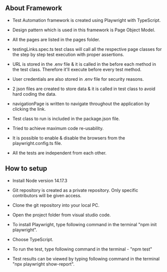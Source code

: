 ## About Framework

* Test Automation framework is created using Playwright with TypeScript.

* Design pattern which is used in this framework is Page Object Model.

* All the pages are listed in the pages folder.

* testingLinks.spec.ts test class will call all the respective page classes for the step by step test execution with proper assertions.

* URL is stored in the .env file & it is called in the before each method in the test class. Therefore it'll execute before every test method.

* User credentials are also stored in .env file for security reasons.

* 2 json files are created to store data & it is called in test class to avoid hard coding the data.

* navigationPage is written to navigate throughout the application by clicking the link.

* Test class to run is included in the package.json file.

* Tried to achieve maximum code re-usability.

* It is possible to enable & disable the browsers from the playwright.config.ts file.

* All the tests are independent from each other.

## How to setup

* Install Node version 14.17.3

* Git repository is created as a private repository. Only specific contributors will be given access.

* Clone the git repository into your local PC.

* Open the project folder from visual studio code.

* To install Playwright, type following command in the terminal "npm init playwright".

* Choose TypeScript.

* To run the test, type following command in the terminal - "npm test"

* Test results can be viewed by typing following command in the terminal "npx playwright show-report".